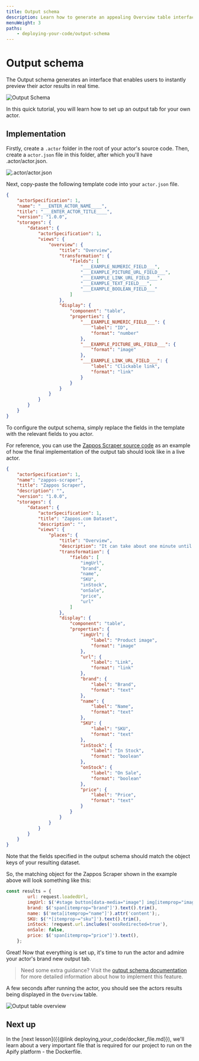 ```yaml
---
title: Output schema
description: Learn how to generate an appealing Overview table interface to preview your actor results in real time on the Apify Platform.
menuWeight: 3
paths:
    - deploying-your-code/output-schema
---
```


# [](#output-schema) Output schema

The Output schema generates an interface that enables users to instantly preview their actor results in real time.

![Output Schema](./images/output-schema-example.webp)

In this quick tutorial, you will learn how to set up an output tab for your own actor.

## [](#implementation) Implementation

Firstly, create a `.actor` folder in the root of your actor's source code. Then, create a `actor.json` file in this folder, after which you'll have .actor/actor.json.

![.actor/actor.json](./images/actor-json-example.webp)

Next, copy-paste the following template code into your `actor.json` file.

```json
{
    "actorSpecification": 1,
    "name": "___ENTER_ACTOR_NAME____",
    "title": "___ENTER_ACTOR_TITLE____",
    "version": "1.0.0",
    "storages": {
        "dataset": {
            "actorSpecification": 1,
            "views": {
                "overview": {
                    "title": "Overview",
                    "transformation": {
                        "fields": [
                            "___EXAMPLE_NUMERIC_FIELD___",
                            "___EXAMPLE_PICTURE_URL_FIELD___",
                            "___EXAMPLE_LINK_URL_FIELD___",
                            "___EXAMPLE_TEXT_FIELD___",
                            "___EXAMPLE_BOOLEAN_FIELD___"
                        ]
                    },
                    "display": {
                        "component": "table",
                        "properties": {
                            "___EXAMPLE_NUMERIC_FIELD___": {
                                "label": "ID",
                                "format": "number"
                            },
                            "___EXAMPLE_PICTURE_URL_FIELD___": {
                                "format": "image"
                            },
                            "___EXAMPLE_LINK_URL_FIELD___": {
                                "label": "Clickable link",
                                "format": "link"
                            }
                        }
                    }
                }
            }
        }
    }
}
```

To configure the output schema, simply replace the fields in the template with the relevant fields to you actor.

For reference, you can use the [Zappos Scraper source code](https://github.com/PerVillalva/zappos-scraper-actor/blob/main/.actor/actor.json) as an example of how the final implementation of the output tab should look like in a live actor.

```json
{
    "actorSpecification": 1,
    "name": "zappos-scraper",
    "title": "Zappos Scraper",
    "description": "",
    "version": "1.0.0",
    "storages": {
        "dataset": {
            "actorSpecification": 1,
            "title": "Zappos.com Dataset",
            "description": "",
            "views": {
                "places": {
                    "title": "Overview",
                    "description": "It can take about one minute until the first results are available.",
                    "transformation": {
                        "fields": [
                            "imgUrl",
                            "brand",
                            "name",
                            "SKU",
                            "inStock",
                            "onSale",
                            "price",
                            "url"
                        ]
                    },
                    "display": {
                        "component": "table",
                        "properties": {
                            "imgUrl": {
                                "label": "Product image",
                                "format": "image"
                            },
                            "url": {
                                "label": "Link",
                                "format": "link"
                            },
                            "brand": {
                                "label": "Brand",
                                "format": "text"
                            },
                            "name": {
                                "label": "Name",
                                "format": "text"
                            },
                            "SKU": {
                                "label": "SKU",
                                "format": "text"
                            },
                            "inStock": {
                                "label": "In Stock",
                                "format": "boolean"
                            },
                            "onStock": {
                                "label": "On Sale",
                                "format": "boolean"
                            },
                            "price": {
                                "label": "Price",
                                "format": "text"
                            }
                        }
                    }
                }
            }
        }
    }
}
```

Note that the fields specified in the output schema should match the object keys of your resulting dataset.

So, the matching object for the Zappos Scraper shown in the example above will look something like this:

```javascript
const results = {
        url: request.loadedUrl,
        imgUrl: $('#stage button[data-media="image"] img[itemprop="image"]').attr('src');,
        brand: $('span[itemprop="brand"]').text().trim(),
        name: $('meta[itemprop="name"]').attr('content');,
        SKU: $('*[itemprop~="sku"]').text().trim(),
        inStock: !request.url.includes('oosRedirected=true'),
        onSale: false,
        price: $('span[itemprop="price"]').text(),
    };
```

Great! Now that everything is set up, it's time to run the actor and admire your actor's brand new output tab.

> Need some extra guidance? Visit the [output schema documentation](https://docs.apify.com/actors/development/output-schema) for more detailed information about how to implement this feature.

A few seconds after running the actor, you should see the actors results being displayed in the `Overview` table.

![Output table overview](./images/output-schema-final-example.webp)

## [](#next) Next up

In the [next lesson]({{@link deploying_your_code/docker_file.md}}), we'll learn about a very important file that is required for our project to run on the Apify platform - the Dockerfile.
